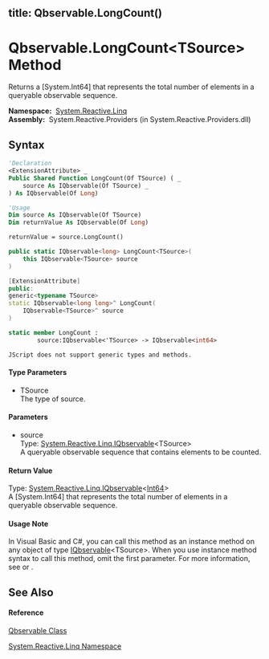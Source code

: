 title: Qbservable.LongCount<TSource>()
---
# Qbservable.LongCount\<TSource\> Method

Returns a \[System.Int64\] that represents the total number of elements in a queryable observable sequence.

**Namespace:**  [System.Reactive.Linq](System.Reactive.Linq/System.Reactive.Linq)  
**Assembly:**  System.Reactive.Providers (in System.Reactive.Providers.dll)

## Syntax

```vb
'Declaration
<ExtensionAttribute> _
Public Shared Function LongCount(Of TSource) ( _
    source As IQbservable(Of TSource) _
) As IQbservable(Of Long)
```

```vb
'Usage
Dim source As IQbservable(Of TSource)
Dim returnValue As IQbservable(Of Long)

returnValue = source.LongCount()
```

```csharp
public static IQbservable<long> LongCount<TSource>(
    this IQbservable<TSource> source
)
```

```c++
[ExtensionAttribute]
public:
generic<typename TSource>
static IQbservable<long long>^ LongCount(
    IQbservable<TSource>^ source
)
```

```fsharp
static member LongCount : 
        source:IQbservable<'TSource> -> IQbservable<int64> 
```

```jscript
JScript does not support generic types and methods.
```

#### Type Parameters

- TSource  
  The type of source.

#### Parameters

- source  
  Type: [System.Reactive.Linq.IQbservable](IQbservable/IQbservable(TSource))\<TSource\>  
  A queryable observable sequence that contains elements to be counted.

#### Return Value

Type: [System.Reactive.Linq.IQbservable](IQbservable/IQbservable(TSource))\<[Int64](https://msdn.microsoft.com/en-us/library/6yy583ek)\>  
A \[System.Int64\] that represents the total number of elements in a queryable observable sequence.

#### Usage Note

In Visual Basic and C\#, you can call this method as an instance method on any object of type [IQbservable](IQbservable/IQbservable(TSource))\<TSource\>. When you use instance method syntax to call this method, omit the first parameter. For more information, see [](https://msdn.microsoft.com/en-us/library/Bb384936) or [](https://msdn.microsoft.com/en-us/library/Bb383977).

## See Also

#### Reference

[Qbservable Class](Qbservable/Qbservable)

[System.Reactive.Linq Namespace](System.Reactive.Linq/System.Reactive.Linq)








